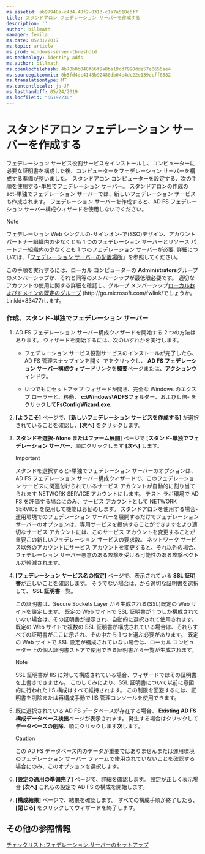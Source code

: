```yaml
---
ms.assetid: ab97948a-c434-48f2-8313-c1a7a518e5f7
title: スタンドアロン フェデレーション サーバーを作成する
description: ''
author: billmath
manager: femila
ms.date: 05/31/2017
ms.topic: article
ms.prod: windows-server-threshold
ms.technology: identity-adfs
ms.author: billmath
ms.openlocfilehash: 4b70b0b048f66f9a8ba19cd7990dde57e0655ae4
ms.sourcegitcommit: 0b5fd4dc4148b92480db04e4dc22e139dcff8582
ms.translationtype: MT
ms.contentlocale: ja-JP
ms.lasthandoff: 05/24/2019
ms.locfileid: "66192230"
---
```

# <a name="create-a-stand-alone-federation-server"></a>スタンドアロン フェデレーション サーバーを作成する

フェデレーション サービス役割サービスをインストールし、コンピューターに必要な証明書を構成した後、コンピューターをフェデレーション サーバーを構成する準備が整いました。 スタンドアロン コンピューターを設定する、次の手順を使用する\-単独でフェデレーション サーバー。 スタンドアロンの作成の act\-単独でフェデレーション サーバーでは、新しいフェデレーション サービスも作成されます。 フェデレーション サーバーを作成すると、AD FS フェデレーション サーバー構成ウィザードを使用しないでください。  
  
> [!NOTE]  
> フェデレーション Web シングルの\-サインオン\-で\(SSO\)デザイン、アカウント パートナー組織内の少なくとも 1 つのフェデレーション サーバーとリソース パートナー組織内の少なくとも 1 つのフェデレーション サーバーが必要. 詳細については、「[フェデレーション サーバーの配置場所](https://technet.microsoft.com/library/dd807127.aspx)」を参照してください。  
  
この手順を実行するには、ローカル コンピューターの **Administrators**グループのメンバーシップか、それと同等のメンバーシップが最低限必要です。  適切なアカウントの使用に関する詳細を確認し、グループ メンバーシップ[ローカルおよびドメインの既定のグループ](https://go.microsoft.com/fwlink/?LinkId=83477) \(http:\/\/go.microsoft.com\/fwlink\/でしょうか。LinkId\=83477\)します。   
  
### <a name="to-create-a-stand-alone-federation-server"></a>作成、スタンド\-単独でフェデレーション サーバー  
  
1.  AD FS フェデレーション サーバー構成ウィザードを開始する 2 つの方法はあります。 ウィザードを開始するには、次のいずれかを実行します。  
  
    -   フェデレーション サービス役割サービスのインストールが完了したら、AD FS 管理スナップインを開く\-でをクリックし、 **AD FS フェデレーション サーバー構成ウィザード**リンクを**概要**ページまたは、**アクション**ウィンドウ。  
  
    -   いつでもにセットアップ ウィザードが開き、完全な Windows のエクスプ ローラーと、移動、 **c:\\Windows\\ADFS**フォルダー、およびし倍\- をクリックして**FsConfigWizard.exe**.  
  
2.  **[ようこそ]** ページで、**[新しいフェデレーション サービスを作成する]** が選択されていることを確認し、**[次へ]** をクリックします。  
  
3.  **スタンドを選択\-Alone またはファーム展開**] ページで [**スタンド\-単独でフェデレーション サーバー**、順にクリックします **[次へ]** します。  
  
    > [!IMPORTANT]  
    > スタンドを選択すると\-単独でフェデレーション サーバーのオプションは、AD FS フェデレーション サーバー構成ウィザードで、このフェデレーション サービスに関連付けられているサービス アカウントが自動的に割り当てられます NETWORK SERVICE アカウントにします。 テスト ラボ環境で AD FS を評価する場合にのみ、サービス アカウントとして NETWORK SERVICE を使用して機能はお勧めします。 スタンドアロンを使用する場合\-運用環境でのフェデレーション サーバーを展開するだけでフェデレーション サーバーのオプションは、専用サービスを提供することができますをより適切なサービス アカウントには、このサービス アカウントを変更することが重要この新しいフェデレーション サービスの要求数。 ネットワーク サービス以外のアカウントにサービス アカウントを変更すると、それ以外の場合、フェデレーション サーバー悪意のある攻撃を受ける可能性のある攻撃ベクトルが軽減されます。  
  
4.  **[フェデレーション サービス名の指定]** ページで、表示されている **SSL 証明書**が正しいことを確認します。 そうでない場合は、から適切な証明書を選択して、 **SSL 証明書**一覧。  
  
    この証明書は、Secure Sockets Layer から生成される\(SSL\)既定の Web サイトを設定します。 既定の Web サイトで SSL 証明書が 1 つしか構成されていない場合は、その証明書が提示され、自動的に選択されて使用されます。 既定の Web サイトで複数の SSL 証明書が構成されている場合は、それらすべての証明書がここに示され、その中から 1 つを選ぶ必要があります。 既定の Web サイトで SSL 設定が構成されていない場合は、ローカル コンピューター上の個人証明書ストアで使用できる証明書から一覧が生成されます。  
  
    > [!NOTE]  
    > SSL 証明書が IIS に対して構成されている場合、ウィザードではその証明書を上書きできません。 このしくみにより、SSL 証明書について以前に意図的に行われた IIS 構成はすべて維持されます。 この制限を回避するには、証明書を削除または再構成手動で IIS 管理コンソールを使用できます。  
  
5.  既に選択されている AD FS データベースが存在する場合、 **Existing AD FS 構成データベース検出**ページが表示されます。 発生する場合はクリックして**データベースの削除**、順にクリックします**次**します。  
  
    > [!CAUTION]  
    > この AD FS データベース内のデータが重要ではありませんまたは運用環境のフェデレーション サーバー ファームで使用されていないことを確認する場合にのみ、このオプションを選択します。  
  
6.  **[設定の適用の準備完了]** ページで、詳細を確認します。 設定が正しく表示場合 **[次へ]** これらの設定で AD FS の構成を開始します。  
  
7.  **[構成結果]** ページで、結果を確認します。 すべての構成手順が終了したら、 **[閉じる]**  をクリックしてウィザードを終了します。  
  
## <a name="additional-references"></a>その他の参照情報  
[チェックリスト:フェデレーション サーバーのセットアップ](Checklist--Setting-Up-a-Federation-Server.md)  
  

